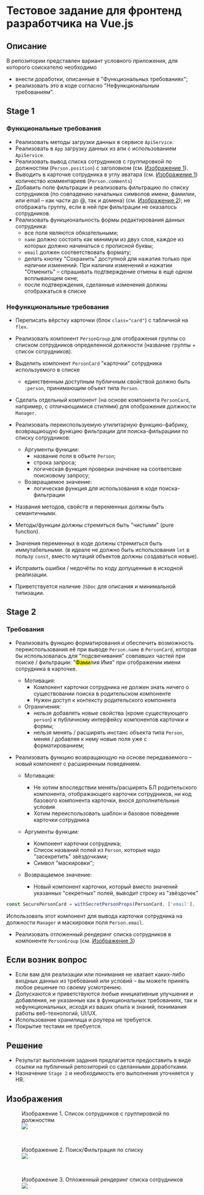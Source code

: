 # Тестовое задание для фронтенд разработчика на Vue.js

## Описание
В репозитории представлен вариант условного приложения, для которого соискателю необходимо
- внести доработки, описанные в "Функциональных требованиях";
- реализовать это в коде согласно "Нефункциональным требованиям".

## Stage 1
### Функциональные требования
- Реализовать методы загрузки данных в сервисе `ApiService`.
- Реализовать в `App` загрузку данных из апи с использованием `ApiService`.
- Реализовать вывод списка сотрудников с группировкой по должностям (`Person.position`) с заголовком (см. [Изображение 1](#shot-1)).
- Выводить в карточке сотрудника в углу аватара (см. [Изображение 1](#shot-1)) количество комментариев (`Person.comments`)
- Добавить поле фильтрации и реализовать фильтрацию по списку сотрудников (по совпадению начальных символов имени, фамилии, или email – как части до @, так и домена) (см. [Изображение 2](#shot-2)); не отображать группу, 
если в ней при фильтрации не оказалось сотрудников.
- Реализовать функциональность формы редактирования данных сотрудника:
    - все поля являются обязательными;
    - `name` должно состоять как минимум из двух слов, каждое из которых должно начинаться с прописной буквы;
    - `email` должен соответствовать формату;
    - делать кнопку "Сохранить" доступной для нажатия только при наличии изменений. При наличии изменений и нажатии "Отменить" – спрашивать подтверждение отмены в ещё одном всплывающем окне;
    - после подтверждения, сделанные изменения должны отображаться в списке

### Нефункциональные требования
- Переписать вёрстку карточки (блок `class="card"`) с табличной на `flex`.
- Реализовать компонент `PersonGroup` для отображения группы со списком сотрудников определенной должности (название группы + список сотрудников).
- Выделить компонент `PersonCard` "карточки" сотрудника используемого в списке
  - единственным доступным публичным свойствой должно быть `:person`, принимающим объект типа `Person`.
- Сделать отдельный компонент (на основе компонента `PersonCard`, например, с отличающимися стилями) 
 для отображения должности `Manager`.
- Реализовать переиспользуемую утилитарную функцию-фабрику, возвращающую функцию фильтрации для поиска-фильрациии по списку сотрудников:
  - Аргументы функции:
    - название поля в объкте `Person`;
    - строка запроса;
    - логическая функция проверки значение на соответсвие поисковому запросу;
  - Возвращаемое значение:
    - логическая функция для использования в коде поиска-фильтрации

- Названия методов, свойств и переменных должны быть семантичными.
- Методы/функции должны стремиться быть "чистыми" (pure function).
- Значения переменных в коде должны стремиться быть иммутабельными.
  (в идеале не должно быть использования `let` в пользу `const`, вместо мутаций объектов должны создаваться новые).
- Исправить ошибки / недочёты по коду допущенные в исходной реализации.
- Приветствуется наличие `JSDoc` для описания и минимальной типизации.

## Stage 2
### Требования
- Реализовать функцию форматирования и обеспечить возможность переиспользования её при
  выводе `Person.name` в `PersonCard`, которая бы использовалась для "подсвечивания" совпавших частей при поиске / фильтрации: "<mark>Фами</mark>лия Имя" при отображении имени сотрудника в карточке.
  - Мотивация:
    - Компонент карточки сотрудника не должен знать ничего о существовании поиска в родительском компоненте
    - Нужен доступ к контексту родительского компонента
  - Ограничения:
    - нельзя добавлять новые свойства (кроме существующего `person`) к публичному интерфейсу компонентов карточки и формы;
    - нельзя менять / расширять инстанс объекта типа `Person`, меняя / добавляя к нему новые поля уже с форматированием;
    
- Реализовать функцию возвращающую на основе передаваемого – новый компонент с расширенным поведением.
  - Мотивация:
    - Не хотим впоследствии менять/расширять БЛ родительского компонента, отображающего карточки сотрудников, 
       ни код базового компонента карточки, внося дополнительные условия
    - Хотим переиспользовать шаблон и базовое поведение карточки сотрудника

  - Аргументы функции:
    - Компонент карточки сотрудника;
    - Список названий полей из `Person`, которые надо "засекретить" звёздочками;
    - Символ "маскировки";
  - Возвращаемое значение:
    - Новый компонент карточки, который вместо значений указанных "секретных" полей,
      выводит строку из "звёздочек"
      <br/>
```js
const SecurePersonCard = withSecretPersonProps(PersonCard, ['email'], '*');
```
Использовать этот компонент для вывода карточки сотрудника на должности `Manager` и маскировки поля `Person.email`.

- Реализовать отложенный рендеринг списка сотрудников в компоненте `PersonGroup` (см. [Изображение 3](#shot-3))

## Если возник вопрос
- Если вам для реализации или понимания не хватает каких-либо входных данных из требований или условий – вы можете принять любое решение по своему усмотрению.
- Допускаются и приветствуются любые инициативные улучшения и добавления, не указанные как в функциональных требованиях, так и нефункциональных, исходя из ваших опыта и знаний, понимания работы веб-технологий, UI/UX.
- Использование хранилища и роутера не требуется.
- Покрытие тестами не требуется.


## Решение
- Результат выполнения задания предлагается предоставить в виде ссылки на публичный репозиторий со сделанными доработками.
- Назначение `Stage 2` и необходимость его выполнения уточняется у HR.


## Изображения
<a name="shot-1"></a>
<figure>
  <figcaption>Изображение 1. Список сотрудников с группировкой по должностям</figcaption>
  <img src="raw/public/docs/shot-2.png" />
</figure>
<br/>
<a name="shot-2"></a>
<figure id="shot-2">
  <figcaption>Изображение 2. Поиск/Фильтрация по списку</figcaption>
  <img src="raw/public/docs/shot-1.png" />
</figure>
<br/>
<a name="shot-3"></a>
<figure id="shot-3">
  <figcaption>Изображение 3. Отложенный рендеринг списка сотрудников</figcaption>
  <img src="raw/public/docs/shot-3.png" />
</figure>

